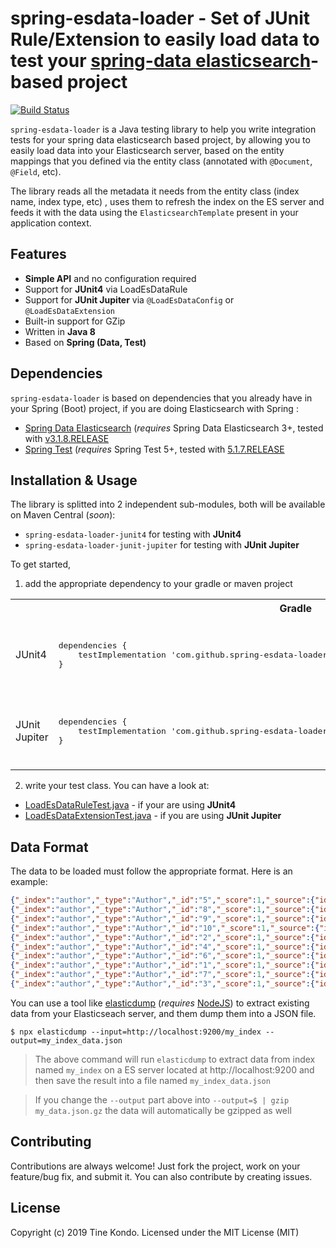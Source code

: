 



# spring-esdata-loader -  Set of JUnit  Rule/Extension to easily load data to test your [spring-data elasticsearch](https://spring.io/projects/spring-data-elasticsearch)-based project
[![Build  Status](https://travis-ci.org/tinesoft/spring-esdata-loader.svg?branch=master)](https://travis-ci.org/tinesoft/spring-esdata-loader)

`spring-esdata-loader` is a Java testing library to help you write integration tests for your spring data elasticsearch based project, by allowing you to easily load data into your Elasticsearch server,
based on the entity mappings that you defined via the entity class (annotated with `@Document`, `@Field`, etc).

The library reads all the metadata it needs from the entity class (index name, index type, etc) , uses them to refresh the index on the ES server and feeds it with the data using the `ElasticsearchTemplate`
present in your application context.

## Features

*  **Simple API** and no configuration required
*  Support  for  **JUnit4** via LoadEsDataRule
*  Support  for  **JUnit  Jupiter** via `@LoadEsDataConfig` or `@LoadEsDataExtension`
*  Built-in support for GZip
*  Written  in  **Java  8**
*  Based on **Spring (Data, Test)**


## Dependencies

`spring-esdata-loader` is based on dependencies that you already have in your Spring (Boot) project, if you are doing Elasticsearch with Spring :

* [Spring  Data  Elasticsearch](https://mvnrepository.com/artifact/org.springframework.data/spring-data-elasticsearch) (*requires* Spring Data Elasticsearch 3+, tested with [v3.1.8.RELEASE](https://mvnrepository.com/artifact/org.springframework.data/spring-data-elasticsearch/3.1.8.RELEASE )
* [Spring  Test](https://mvnrepository.com/artifact/org.springframework/spring-test) (*requires* Spring Test 5+, tested with [5.1.7.RELEASE](https://mvnrepository.com/artifact/org.springframework/spring-test/5.1.7.RELEASE)

## Installation & Usage


The library is splitted into 2 independent sub-modules, both will be available on Maven Central (*soon*):

* `spring-esdata-loader-junit4` for testing with **JUnit4**
* `spring-esdata-loader-junit-jupiter` for testing with **JUnit Jupiter**

To get started,

1. add the appropriate dependency to your gradle or maven project

<table>
    <tr>
        <th></th>
        <th>Gradle</th>
        <th>Maven</th>
    </tr>
    <tr>
        <td>JUnit4</td>
        <td>
<pre lang="groovy">
dependencies {
    testImplementation 'com.github.spring-esdata-loader:spring-esdata-loader-junit4:1.0.0'
}
</pre>
        </td>
        <td>
<pre lang="xml">
&lt;dependency&gt;
    &lt;groupId&gt;com.github.spring-esdata-loader&lt;/groupId&gt;
    &lt;artifactId>spring-esdata-loader-junit4&lt;/artifactId&gt;
    &lt;version>1.0.0&lt;/version&gt;
    &lt;scope>test&lt;/scope&gt;
&lt;/dependency&gt;
</pre>
        </td>
    </tr>
    <tr>
        <td>JUnit Jupiter</td>
        <td>
<pre lang="groovy">
dependencies {
    testImplementation 'com.github.spring-esdata-loader:spring-esdata-loader-junit-jupiter:1.0.0'
}
</pre>
        </td>
        <td>
<pre lang="xml">
&lt;dependency&gt;
    &lt;groupId&gt;com.github.spring-esdata-loader&lt;/groupId&gt;
    &lt;artifactId>spring-esdata-loader-junit-jupiter&lt;/artifactId&gt;
    &lt;version>1.0.0&lt;/version&gt;
    &lt;scope>test&lt;/scope&gt;
&lt;/dependency&gt;
</pre>
        </td>
    </tr>
</table>

2. write your test class. You can have a look at:

  * [LoadEsDataRuleTest.java](demo/src/test/java/com/github/spring/esdata/loader/demo/junit4/LoadEsDataRuleTest.java) - if your are using **JUnit4**
  * [LoadEsDataExtensionTest.java](demo/src/test/java/com/github/spring/esdata/loader/demo/junit4/LoadEsDataExtensionTest.java) - if you are using **JUnit Jupiter**

## Data Format

The data to be loaded must follow the appropriate format.
Here is an example:
```json
{"_index":"author","_type":"Author","_id":"5","_score":1,"_source":{"id":"5","firstName":"firstName5","lastName":"lastName5"}}
{"_index":"author","_type":"Author","_id":"8","_score":1,"_source":{"id":"8","firstName":"firstName8","lastName":"lastName8"}}
{"_index":"author","_type":"Author","_id":"9","_score":1,"_source":{"id":"9","firstName":"firstName9","lastName":"lastName9"}}
{"_index":"author","_type":"Author","_id":"10","_score":1,"_source":{"id":"10","firstName":"firstName10","lastName":"lastName10"}}
{"_index":"author","_type":"Author","_id":"2","_score":1,"_source":{"id":"2","firstName":"firstName2","lastName":"lastName2"}}
{"_index":"author","_type":"Author","_id":"4","_score":1,"_source":{"id":"4","firstName":"firstName4","lastName":"lastName4"}}
{"_index":"author","_type":"Author","_id":"6","_score":1,"_source":{"id":"6","firstName":"firstName6","lastName":"lastName6"}}
{"_index":"author","_type":"Author","_id":"1","_score":1,"_source":{"id":"1","firstName":"firstName1","lastName":"lastName1"}}
{"_index":"author","_type":"Author","_id":"7","_score":1,"_source":{"id":"7","firstName":"firstName7","lastName":"lastName7"}}
{"_index":"author","_type":"Author","_id":"3","_score":1,"_source":{"id":"3","firstName":"firstName3","lastName":"lastName3"}}

```
You can use a tool like [elasticdump](https://npmjs.com/package/elasticdump) (*requires* [NodeJS](https://nodejs.org/)) to extract existing data
from your Elasticseach server, and them dump them into a JSON file.

```
$ npx elasticdump --input=http://localhost:9200/my_index --output=my_index_data.json
```
> The above command will run `elasticdump` to extract data from index named `my_index` on a ES server located at http://localhost:9200 and then save the result into a file named `my_index_data.json`

> If you change the `--output` part above into `--output=$ | gzip my_data.json.gz` the data will automatically be gzipped as well

## Contributing

Contributions are always welcome! Just fork the project, work on your feature/bug fix, and submit it.
You can also contribute by creating issues.

## License

Copyright (c) 2019  Tine  Kondo. Licensed under the MIT License (MIT)